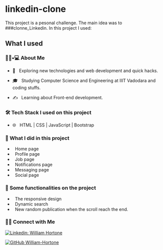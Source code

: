 # linkedin-clone

This project is a pesonal challenge. The main idea was to ###clonne_Linkedin.
In this project I used:


## What I used

<h3> 👨🏻•💻 About Me </h3>


- 🤔 &nbsp; Exploring new technologies and web development and quick hacks.

- 🎓 &nbsp; Studying Computer Science and Engineering at IIIT Vadodara and coding stuffs.

- ✍️ &nbsp; Learning about Front-end development.



<h3>🛠 Tech Stack I used on this project </h3>

- 🌐 &nbsp; HTML | CSS | JavaScript | Bootstrap 


<h3>🌱 What I did in this project </h3>

- &nbsp; Home page
- &nbsp; Profile page
- &nbsp; Job page
- &nbsp; Notifications page
- &nbsp; Messaging page
- &nbsp; Social page

<h3>🔧 Some functionalities on the project </h3>

-  &nbsp; The responsive design
-  &nbsp; Dynamic search 
-  &nbsp; New random publication when the scroll reach the end. 

<h3> 🤝🏻 Connect with Me </h3>

[![Linkedin: William Hortone](https://img.shields.io/badge/-WilliamHortone-blue?style=flat-square&logo=Linkedin&logoColor=white&link=https://www.linkedin.com/in/william-hortone-abaga-a078b2219/)](https://www.linkedin.com/in/william-hortone-abaga-a078b2219/)

[![GitHub William-Hortone](https://img.shields.io/github/followers/William-Hortone?label=follow&style=social)](https://github.com/William-Hortone)


